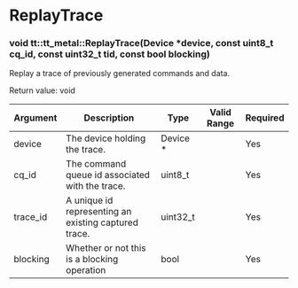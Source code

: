 # ReplayTrace

### void tt::tt_metal::ReplayTrace(Device *device, const uint8_t cq_id, const uint32_t tid, const bool blocking)

Replay a trace of previously generated commands and data.

Return value: void

| Argument      | Description                                          | Type      | Valid Range      | Required       |
|---------------|------------------------------------------------------|-----------|------------------|----------------|
| device        | The device holding the trace.                        | Device \* |                  | Yes            |
| cq_id         | The command queue id associated with the trace.      | uint8_t   |                  | Yes            |
| trace_id      | A unique id representing an existing captured trace. | uint32_t  |                  | Yes            |
| blocking      | Whether or not this is a blocking operation          | bool      |                  | Yes            |
